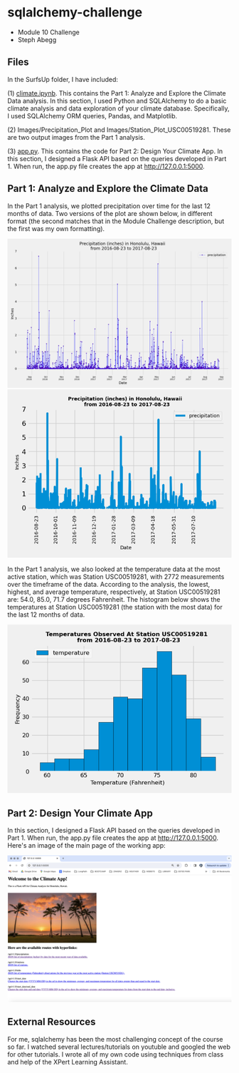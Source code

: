 # sqlalchemy-challenge
- Module 10 Challenge
- Steph Abegg

## Files

In the SurfsUp folder, I have included:

(1) [climate.ipynb](SurfsUp/climate.ipynb). This contains the Part 1: Analyze and Explore the Climate Data analysis. In this section, I used Python and SQLAlchemy to do a basic climate analysis and data exploration of your climate database. Specifically, I used SQLAlchemy ORM queries, Pandas, and Matplotlib. 

(2) Images/Precipitation_Plot and Images/Station_Plot_USC00519281. These are two output images from the Part 1 analysis. 

(3) [app.py](SurfsUp/app.py). This contains the code for Part 2: Design Your Climate App. In this section, I designed a Flask API based on the queries developed in Part 1. When run, the app.py file creates the app at http://127.0.0.1:5000. 

## Part 1: Analyze and Explore the Climate Data

In the Part 1 analysis, we plotted precipitation over time for the last 12 months of data. Two versions of the plot are shown below, in different format (the second matches that in the Module Challenge description, but the first was my own formatting).

![Precipitation_Plot.png](SurfsUp/Images/Precipitation_Plot.png?raw=true)
![Precipitation_Plot_2.png](SurfsUp/Images/Precipitation_Plot_2.png?raw=true)

In the Part 1 analysis, we also looked at the temperature data at the most active station, which was Station USC00519281, with 2772 measurements over the timeframe of the data.  According to the analysis, the lowest, highest, and average temperature, respectively, at Station USC00519281 are: 54.0, 85.0, 71.7 degrees Fahrenheit. The histogram below shows the temperatures at Station USC00519281 (the station with the most data) for the last 12 months of data.

![Station_Plot_USC00519281.png](SurfsUp/Images/Station_Plot_USC00519281.png?raw=true)

## Part 2: Design Your Climate App

In this section, I designed a Flask API based on the queries developed in Part 1. When run, the app.py file creates the app at http://127.0.0.1:5000. Here's an image of the main page of the working app:

![app.png](SurfsUp/Images/app.png?raw=true)

## External Resources

For me, sqlalchemy has been the most challenging concept of the course so far. I watched several lectures/tutorials on youtuble and googled the web for other tutorials. I wrote all of my own code using techniques from class and help of the XPert Learning Assistant.
